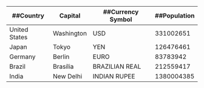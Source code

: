 | ##Country      | Capital    | ##Currency Symbol| ##Population    |
| --------       | -------    |   -------        |    -------      |
| United States  | Washington |   USD            |   331002651     |
| Japan          | Tokyo      |   YEN            |   126476461     |  
| Germany        | Berlin     |   EURO           |   83783942      | 
| Brazil         | Brasília   |   BRAZILIAN REAL |   212559417     |
| India          | New Delhi  |   INDIAN RUPEE   |   1380004385    |

